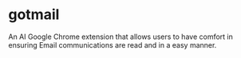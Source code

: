 # gotmail
An AI Google Chrome extension that allows users to have comfort in ensuring Email communications are read and in a easy manner.
